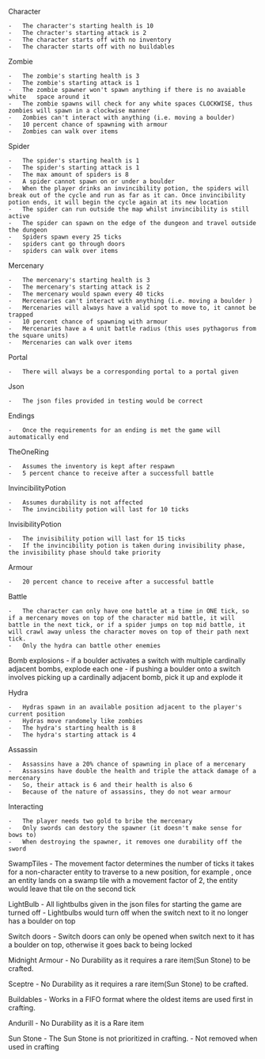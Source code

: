 Character

    -   The character's starting health is 10
    -   The chracter's starting attack is 2
    -   The character starts off with no inventory
    -   The character starts off with no buildables

Zombie

    -   The zombie's starting health is 3
    -   The zombie's starting attack is 1
    -   The zombie spawner won't spawn anything if there is no avaiable white   space around it
    -   The zombie spawns will check for any white spaces CLOCKWISE, thus zombies will spawn in a clockwise manner 
    -   Zombies can't interact with anything (i.e. moving a boulder)
    -   10 percent chance of spawning with armour
    -   Zombies can walk over items

Spider

    -   The spider's starting health is 1
    -   The spider's starting attack is 1
    -   The max amount of spiders is 8
    -   A spider cannot spawn on or under a boulder
    -   When the player drinks an invincibility potion, the spiders will break out of the cycle and run as far as it can. Once invincibility potion ends, it will begin the cycle again at its new location
    -   The spider can run outside the map whilst invincibility is still active
    -   The spider can spawn on the edge of the dungeon and travel outside the dungeon
    -   Spiders spawn every 25 ticks
    -   spiders cant go through doors
    -   spiders can walk over items

Mercenary

    -   The mercenary's starting health is 3
    -   The mercenary's starting attack is 2
    -   The mercenary would spawn every 40 ticks
    -   Mercenaries can't interact with anything (i.e. moving a boulder )
    -   Mercenaries will always have a valid spot to move to, it cannot be trapped
    -   10 percent chance of spawning with armour
    -   Mercenaries have a 4 unit battle radius (this uses pythagorus from the square units)
    -   Mercenaries can walk over items


Portal 

    -   There will always be a corresponding portal to a portal given

Json

    -   The json files provided in testing would be correct

Endings 

    -   Once the requirements for an ending is met the game will automatically end  

TheOneRing

    -   Assumes the inventory is kept after respawn
    -   5 percent chance to receive after a successfull battle

InvincibilityPotion

    -   Assumes durability is not affected
    -   The invincibility potion will last for 10 ticks

InvisibilityPotion

    -   The invisibility potion will last for 15 ticks
    -   If the invincibility potion is taken during invisibility phase, the invisibility phase should take priority

Armour

    -   20 percent chance to receive after a successful battle

Battle

    -   The character can only have one battle at a time in ONE tick, so if a mercenary moves on top of the character mid battle, it will battle in the next tick, or if a spider jumps on top mid battle, it will crawl away unless the character moves on top of their path next tick.
    -   Only the hydra can battle other enemies

Bomb explosions
    -   if a boulder activates a switch with multiple cardinally adjacent bombs, explode each one
    -   if pushing a boulder onto a switch involves picking up a cardinally adjacent bomb, pick it up and explode it

Hydra

    -   Hydras spawn in an available position adjacent to the player's current position
    -   Hydras move randomely like zombies
    -   The hydra's starting health is 8
    -   The hydra's starting attack is 4

Assassin

    -   Assassins have a 20% chance of spawning in place of a mercenary 
    -   Assassins have double the health and triple the attack damage of a mercenary 
    -   So, their attack is 6 and their health is also 6
    -   Because of the nature of assassins, they do not wear armour

Interacting

    -   The player needs two gold to bribe the mercenary 
    -   Only swords can destory the spawner (it doesn't make sense for bows to)
    -   When destroying the spawner, it removes one durability off the sword

SwampTiles
    -   The movement factor determines the number of ticks it takes for a non-character entity to traverse to
    a new position, for example , once an entity lands on a swamp tile with a movement factor of 2, the entity would leave that tile on the second tick

LightBulb
    - All lightbulbs given in the json files for starting the game are turned off
    - Lightbulbs would turn off when the switch next to it no longer has a boulder on top

Switch doors
    - Switch doors can only be opened when switch next to it has a boulder on top, otherwise it goes back to being locked

Midnight Armour
    -   No Durability as it requires a rare item(Sun Stone) to be crafted.

Sceptre
    -   No Durability as it requires a rare item(Sun Stone) to be crafted.

Buildables
    -   Works in a FIFO format where the oldest items are used first in crafting.

Andurill
    -   No Durability as it is a Rare item

Sun Stone
    -   The Sun Stone is not prioritized in crafting.
    -   Not removed when used in crafting

